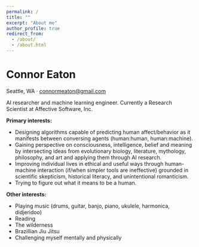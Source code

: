 ```yaml
---
permalink: /
title: ""
excerpt: "About me"
author_profile: true
redirect_from: 
  - /about/
  - /about.html
---
```


# Connor Eaton
Seattle, WA · connormeaton@gmail.com
  
AI researcher and machine learning engineer. Currently a Research Scientist at Affective Software, Inc.

**Primary interests:**
  - Designing algorithms capable of predicting human affect/behavior as it manifests between conversing agents (human:human, human:machine).
  - Gaining perspective on consciousness, intelligence, belief and meaning by intersecting ideas from evolutionary biology, literature, mythology, philosophy, and art and applying them through AI research.
  - Improving individual lives in ethical and useful ways through human-machine interaction (if/when simpler tools are ineffective) grounded in scientific skepticism, historical literacy, and unintentional romanticism.
  - Trying to figure out what it means to be a human.
  
**Other interests:**
  - Playing music (drums, guitar, banjo, piano, ukulele, harmonica, didjeridoo)
  - Reading
  - The wilderness
  - Brazillian Jiu Jitsu
  - Challenging myself mentally and physically
